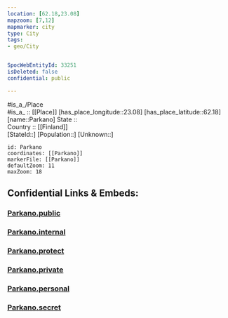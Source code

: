 ```yaml
---
location: [62.18,23.08] 
mapzoom: [7,12] 
mapmarker: city 
type: City
tags:
- geo/City


SpocWebEntityId: 33251
isDeleted: false
confidential: public

---
```

#is_a_/Place  
#is_a_ :: [[Place]] 
[has_place_longitude::23.08] 
[has_place_latitude::62.18] 
[name::Parkano] 
State ::  
Country :: [[Finland]]  
[StateId::] 
[Population::] 
[Unknown::] 


```leaflet
id: Parkano
coordinates: [[Parkano]] 
markerFile: [[Parkano]] 
defaultZoom: 11 
maxZoom: 18
```


## Confidential Links & Embeds: 

### [Parkano.public](/_public/\Earth\Continent\Europe\Europe~North\Finland\Provinces~Finland\Western_Finland\counties~Western_Finland\Pirkanmaa\CityParkano.public.md) 

### [Parkano.internal](/_internal/\Earth\Continent\Europe\Europe~North\Finland\Provinces~Finland\Western_Finland\counties~Western_Finland\Pirkanmaa\CityParkano.internal.md) 

### [Parkano.protect](/_protect/\Earth\Continent\Europe\Europe~North\Finland\Provinces~Finland\Western_Finland\counties~Western_Finland\Pirkanmaa\CityParkano.protect.md) 

### [Parkano.private](/_private/\Earth\Continent\Europe\Europe~North\Finland\Provinces~Finland\Western_Finland\counties~Western_Finland\Pirkanmaa\CityParkano.private.md) 

### [Parkano.personal](/_personal/\Earth\Continent\Europe\Europe~North\Finland\Provinces~Finland\Western_Finland\counties~Western_Finland\Pirkanmaa\CityParkano.personal.md) 

### [Parkano.secret](/_secret/\Earth\Continent\Europe\Europe~North\Finland\Provinces~Finland\Western_Finland\counties~Western_Finland\Pirkanmaa\CityParkano.secret.md)

